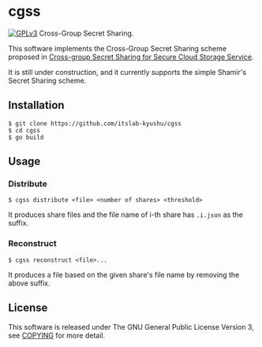 # cgss
[![GPLv3](https://img.shields.io/badge/license-GPLv3-blue.svg)](https://www.gnu.org/copyleft/gpl.html)
Cross-Group Secret Sharing.

This software implements the Cross-Group Secret Sharing scheme proposed in [Cross-group Secret Sharing for Secure Cloud Storage Service](http://hdl.handle.net/2324/1563374).

It is still under construction, and it currently supports the simple Shamir's
Secret Sharing scheme.

## Installation
```
$ git clone https://github.com/itslab-kyushu/cgss
$ cd cgss
$ go build
```

## Usage
### Distribute
```
$ cgss distribute <file> <number of shares> <threshold>
```

It produces share files and the file name of i-th share has `.i.json` as the
suffix.

### Reconstruct
```
$ cgss reconstruct <file>...
```

It produces a file based on the given share's file name by removing the above
suffix.


## License
This software is released under The GNU General Public License Version 3,
see [COPYING](COPYING) for more detail.
